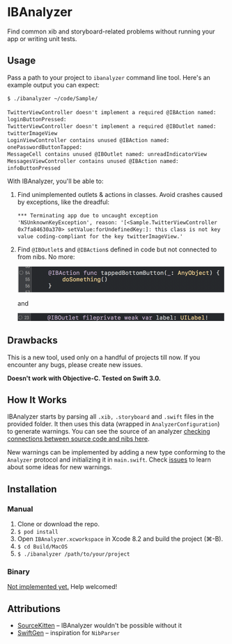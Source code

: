 # IBAnalyzer

Find common xib and storyboard-related problems without running your app or writing unit tests.

## Usage

Pass a path to your project to `ibanalyzer` command line tool. Here's an example output you can expect:

```
$ ./ibanalyzer ~/code/Sample/

TwitterViewController doesn't implement a required @IBAction named: loginButtonPressed:
TwitterViewController doesn't implement a required @IBOutlet named: twitterImageView
LoginViewController contains unused @IBAction named: onePasswordButtonTapped:
MessageCell contains unused @IBOutlet named: unreadIndicatorView
MessagesViewController contains unused @IBAction named: infoButtonPressed
```

With IBAnalyzer, you'll be able to:

1. Find unimplemented outlets & actions in classes. Avoid crashes caused by exceptions, like the dreadful:
    ```
    *** Terminating app due to uncaught exception 'NSUnknownKeyException', reason: '[<Sample.TwitterViewController 0x7fa84630a370> setValue:forUndefinedKey:]: this class is not key value coding-compliant for the key twitterImageView.'
    ```

2. Find `@IBOutlet`s and `@IBAction`s defined in code but not connected to from nibs. No more:

    <img src="Resources/unnecessary-action.png" width="474" alt="Unnecessary action">

    and

    <img src="Resources/unnecessary-outlet.png" width="474" alt="Unnecessary outlet">

## Drawbacks

This is a new tool, used only on a handful of projects till now. If you encounter any bugs, please create new issues.

**Doesn't work with Objective-C. Tested on Swift 3.0.**

## How It Works

IBAnalyzer starts by parsing all `.xib,` `.storyboard` and `.swift` files in the provided folder. It then uses this data (wrapped in `AnalyzerConfiguration`) to generate warnings. You can see the source of an analyzer [checking connections between source code and nibs here](https://github.com/fastred/IBAnalyzer/blob/master/IBAnalyzer/Analyzers/ConnectionAnalyzer.swift).

New warnings can be implemented by adding a new type conforming to the `Analyzer` protocol and initializing it in `main.swift`. Check [issues](https://github.com/fastred/IBAnalyzer/issues) to learn about some ideas for new warnings.

## Installation

### Manual

1. Clone or download the repo.
1. `$ pod install`
1. Open `IBAnalyzer.xcworkspace` in Xcode 8.2 and build the project (⌘-B).
1. `$ cd Build/MacOS`
1. `$ ./ibanalyzer /path/to/your/project`

### Binary

[Not implemented yet.](https://github.com/fastred/IBAnalyzer/issues/3) Help welcomed!

## Attributions

- [SourceKitten](https://github.com/jpsim/SourceKitten) – IBAnalyzer wouldn't be possible without it
- [SwiftGen](https://github.com/AliSoftware/SwiftGen) – inspiration for `NibParser`
